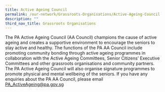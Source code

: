 ```yaml
---
title: Active Ageing Council
permalink: /our-network/Grassroots-Organisations/Active-Ageing-Council
description: ""
third_nav_title: Grassroots Organisations
---
```

The PA Active Ageing Council (AA Council) champions the cause of active ageing and creates a supportive environment to encourage the seniors to stay active and healthy. The functions of the PA AA Council include promoting community bonding through active ageing programmes in collaboration with the Active Ageing Committees, Senior Citizens’ Executive Committees and other grassroots organisations and community partners. The PA Active Ageing Council will also organise signature programmes to promote physical and mental wellbeing of the seniors.
If you have any enquiries about the PA AA Council, please email PA_ActiveAgeing@pa.gov.sg